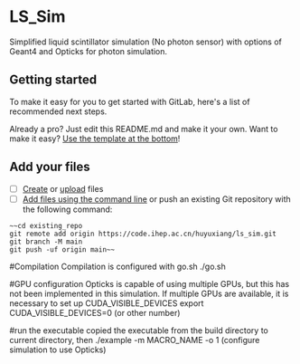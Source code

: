 # LS_Sim

Simplified liquid scintillator simulation (No photon sensor) with options of Geant4 and Opticks for photon simulation.

## Getting started

To make it easy for you to get started with GitLab, here's a list of recommended next steps.

Already a pro? Just edit this README.md and make it your own. Want to make it easy? [Use the template at the bottom](#editing-this-readme)!

## Add your files

- [ ] [Create](https://docs.gitlab.com/ee/user/project/repository/web_editor.html#create-a-file) or [upload](https://docs.gitlab.com/ee/user/project/repository/web_editor.html#upload-a-file) files
- [ ] [Add files using the command line](https://docs.gitlab.com/ee/gitlab-basics/add-file.html#add-a-file-using-the-command-line) or push an existing Git repository with the following command:

```
~~cd existing_repo
git remote add origin https://code.ihep.ac.cn/huyuxiang/ls_sim.git
git branch -M main
git push -uf origin main~~
```

#Compilation
Compilation is configured with go.sh
./go.sh

#GPU configuration
Opticks is capable of using multiple GPUs, but this has not been implemented in this simulation. If multiple GPUs are available, it is necessary to set up CUDA_VISIBLE_DEVICES
export CUDA_VISIBLE_DEVICES=0 (or other number)

#run the executable
copied the executable from the build directory to current directory, then
./example -m MACRO_NAME -o 1 (configure simulation to use Opticks)

